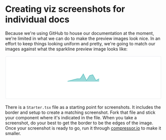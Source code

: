 # Creating viz screenshots for individual docs

Because we're using GitHub to house our documentation at the moment, we're limited in what we can do to make the preview images look nice. In an effort to keep things looking uniform and pretty, we're going to match our images against what the sparkline preview image looks like:

<img src="../src/components/Sparkline/sparkline.png" alt="Sparkline example image" />

There is a `Starter.tsx` file as a starting point for screenshots. It includes the border and setup to create a matching screenshot. Fork that file and stick your component where it's indicated in the file. When you take a screenshot, do your best to get the border to be the edges of the image. Once your screenshot is ready to go, run it through [compressor.io](https://compressor.io) to make it smaller.
